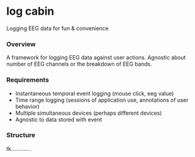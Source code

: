 log cabin
=========

Logging EEG data for fun &amp; convenience 

### Overview
A framework for logging EEG data against user actions. Agnostic about number of EEG channels or the breakdown of EEG bands.

### Requirements

* Instantaneous temporal event logging (mouse click, eeg value)
* Time range logging (sessions of application use, annotations of user behavior)
* Multiple simultaneous devices (perhaps different devices)
* Agnostic to data stored with event

### Structure
tk.............
